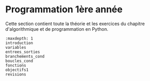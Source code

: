 <!-- Copyright 2024 Maxime Jan <maxime.jan@edufr.ch> -->
<!-- SPDX-License-Identifier: CC-BY-NC-SA-4.0 -->

# Programmation 1ère année

Cette section contient toute la théorie et les exercices du chapitre d'algorithmique et de programmation en Python.

```{toctree}
:maxdepth: 1
introduction
variables
entrees_sorties
branchements_cond
boucles_cond
fonctions
objectifs1
revisions
```

